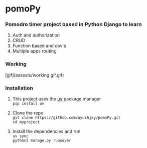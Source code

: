 # pomoPy
### Pomodro timer project based in Python Django to learn 
1. Auth and authorization
2. CRUD
3. Function based and cbv's
4. Multiple apps routing

### Working
[gif](assests/working gif.gif)

### Installation
1. This project uses the [uv](https://docs.astral.sh/uv/guides/install-python/) package manager  
`pip install uv`  

2. Clone the repo  
`git clone https://github.com/ayushjay/pomoPy.git `  
`cd myproject`

3. Install the dependencies and run  
`uv sync`  
`python3 manage.py runsever`


